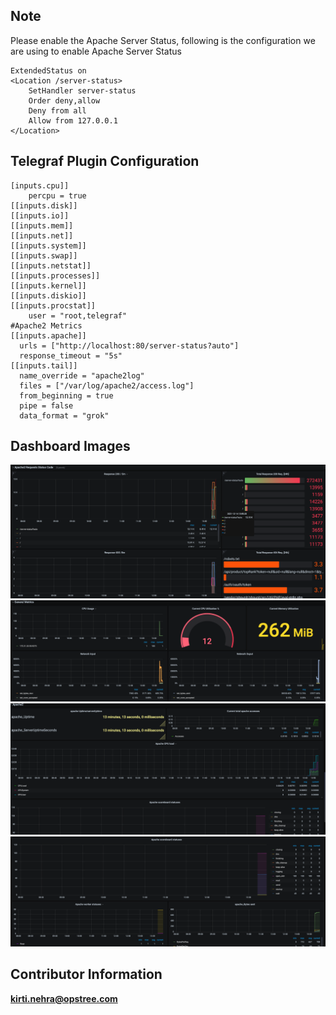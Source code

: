## Note
Please enable the Apache Server Status, following is the configuration we are using to enable Apache Server Status
```
ExtendedStatus on
<Location /server-status>
    SetHandler server-status
    Order deny,allow
    Deny from all
    Allow from 127.0.0.1
</Location>
```

## Telegraf Plugin Configuration
```
[inputs.cpu]]
    percpu = true
[[inputs.disk]]
[[inputs.io]]
[[inputs.mem]]
[[inputs.net]]
[[inputs.system]]
[[inputs.swap]]
[[inputs.netstat]]
[[inputs.processes]]
[[inputs.kernel]]
[[inputs.diskio]]
[[inputs.procstat]]
    user = "root,telegraf"
#Apache2 Metrics
[[inputs.apache]]
  urls = ["http://localhost:80/server-status?auto"]
  response_timeout = "5s"
[[inputs.tail]]
  name_override = "apache2log"
  files = ["/var/log/apache2/access.log"]
  from_beginning = true
  pipe = false
  data_format = "grok"
```

## Dashboard Images
![Screenshot1](dashboard_images/apache2-1.png)
![Screenshot2](dashboard_images/apache2-2.png)
![Screenshot3](dashboard_images/apache2-3.png)
![Screenshot4](dashboard_images/apache2-4.png)


## Contributor Information
**kirti.nehra@opstree.com**